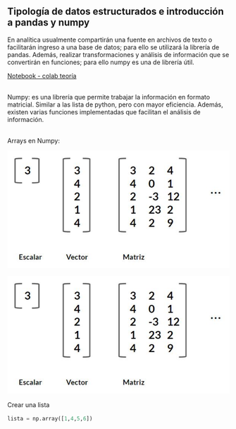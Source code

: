## Tipología de datos estructurados e introducción a pandas y numpy

En analítica usualmente compartirán una fuente en archivos de texto o facilitarán ingreso a una base de datos; para ello se utilizará la librería de pandas. Además, realizar transformaciones y análisis de información que se convertirán en funciones; para ello numpy es una de librería útil.

<a href="https://colab.research.google.com/drive/17g_LQhSBxK9MxN05jQg7KsKwlNIdEUDL?usp=sharing" target="_blank">Notebook - colab teoría</a>
<br/><br/>

Numpy: es una librería que permite trabajar la información en formato matricial. Similar a las lista de python, pero con mayor eficiencia. Además, existen varias funciones implementadas que facilitan el análisis de información.
<br/><br/>

Arrays en Numpy:

<img width="964" alt="" src="https://github.com/javierazd1305/bootcamp_analytics/blob/main/imgs/numpy_arrays.JPG">

![](imgs/numpy_arrays.jpg)



Crear una lista
```python
lista = np.array([1,4,5,6])
```